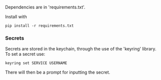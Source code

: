 Dependencies are in 'requirements.txt'.

Install with 
``` 
pip install -r requirements.txt 
```

### Secrets
Secrets are stored in the keychain, through the use of the 'keyring' library.
To set a secret use:
``` 
keyring set SERVICE USERNAME
```
There will then be a prompt for inputting the secret. 
